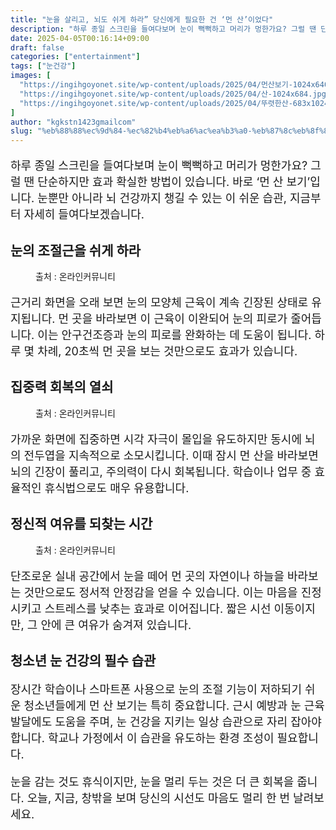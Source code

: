 ```yaml
---
title: "눈을 살리고, 뇌도 쉬게 하라” 당신에게 필요한 건 ‘먼 산’이었다"
description: "하루 종일 스크린을 들여다보며 눈이 뻑뻑하고 머리가 멍한가요? 그럴 땐 단순하지만 효과 확실한 방법이 있습니다. 바로 ‘먼 산 보기’입니다. 눈뿐만 아니라 뇌 건강까지 챙길 수 있는 이 쉬운 습관, 지금부터 자세히 들여다보겠습니다."
date: 2025-04-05T00:16:14+09:00
draft: false
categories: ["entertainment"]
tags: ["눈건강"]
images: [
  "https://ingihgoyonet.site/wp-content/uploads/2025/04/먼산보기-1024x640.jpg"
  "https://ingihgoyonet.site/wp-content/uploads/2025/04/산-1024x684.jpg"
  "https://ingihgoyonet.site/wp-content/uploads/2025/04/뚜렷한산-683x1024.jpg"
]
author: "kgkstn1423gmailcom"
slug: "%eb%88%88%ec%9d%84-%ec%82%b4%eb%a6%ac%ea%b3%a0-%eb%87%8c%eb%8f%84-%ec%89%ac%ea%b2%8c-%ed%95%98%eb%9d%bc-%eb%8b%b9%ec%8b%a0%ec%97%90%ea%b2%8c-%ed%95%84%ec%9a%94%ed%95%9c-%ea%b1%b4"
---
```


<p style="font-size:18px">하루 종일 스크린을 들여다보며 눈이 뻑뻑하고 머리가 멍한가요? 그럴 땐 단순하지만 효과 확실한 방법이 있습니다. 바로 ‘먼 산 보기’입니다. 눈뿐만 아니라 뇌 건강까지 챙길 수 있는 이 쉬운 습관, 지금부터 자세히 들여다보겠습니다.</p> <h2 >눈의 조절근을 쉬게 하라</h2> <figure ><img src="https://ingihgoyonet.site/wp-content/uploads/2025/04/먼산보기-1024x640.jpg" alt="" style="aspect-ratio:16/9;object-fit:cover"/><figcaption >출처 : 온라인커뮤니티</figcaption></figure> <p style="font-size:18px">근거리 화면을 오래 보면 눈의 모양체 근육이 계속 긴장된 상태로 유지됩니다. 먼 곳을 바라보면 이 근육이 이완되어 눈의 피로가 줄어듭니다. 이는 안구건조증과 눈의 피로를 완화하는 데 도움이 됩니다. 하루 몇 차례, 20초씩 먼 곳을 보는 것만으로도 효과가 있습니다.</p> <h2 >집중력 회복의 열쇠</h2> <figure ><img src="https://ingihgoyonet.site/wp-content/uploads/2025/04/산-1024x684.jpg" alt="" style="aspect-ratio:16/9;object-fit:cover"/><figcaption >출처 : 온라인커뮤니티</figcaption></figure> <p style="font-size:18px">가까운 화면에 집중하면 시각 자극이 몰입을 유도하지만 동시에 뇌의 전두엽을 지속적으로 소모시킵니다. 이때 잠시 먼 산을 바라보면 뇌의 긴장이 풀리고, 주의력이 다시 회복됩니다. 학습이나 업무 중 효율적인 휴식법으로도 매우 유용합니다.</p> <h2 >정신적 여유를 되찾는 시간</h2> <figure ><img src="https://ingihgoyonet.site/wp-content/uploads/2025/04/뚜렷한산-683x1024.jpg" alt="" style="aspect-ratio:16/9;object-fit:cover"/><figcaption >출처 : 온라인커뮤니티</figcaption></figure> <p style="font-size:18px">단조로운 실내 공간에서 눈을 떼어 먼 곳의 자연이나 하늘을 바라보는 것만으로도 정서적 안정감을 얻을 수 있습니다. 이는 마음을 진정시키고 스트레스를 낮추는 효과로 이어집니다. 짧은 시선 이동이지만, 그 안에 큰 여유가 숨겨져 있습니다.</p> <h2 >청소년 눈 건강의 필수 습관</h2> <p style="font-size:18px">장시간 학습이나 스마트폰 사용으로 눈의 조절 기능이 저하되기 쉬운 청소년들에게 먼 산 보기는 특히 중요합니다. 근시 예방과 눈 근육 발달에도 도움을 주며, 눈 건강을 지키는 일상 습관으로 자리 잡아야 합니다. 학교나 가정에서 이 습관을 유도하는 환경 조성이 필요합니다.</p> <p style="font-size:18px">눈을 감는 것도 휴식이지만, 눈을 멀리 두는 것은 더 큰 회복을 줍니다. 오늘, 지금, 창밖을 보며 당신의 시선도 마음도 멀리 한 번 날려보세요.</p>